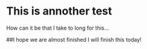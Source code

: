 # This is annother test 
How can it be that I take to long for this...

##I hope we are almost finished 
I will finish this today! 